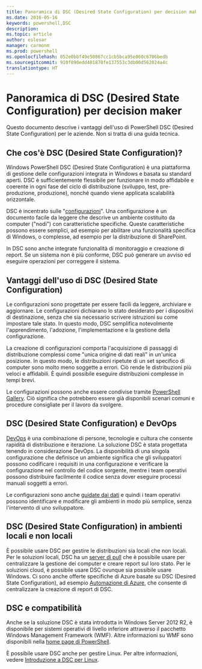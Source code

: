 ```yaml
---
title: Panoramica di DSC (Desired State Configuration) per decision maker
ms.date: 2016-05-16
keywords: powershell,DSC
description: 
ms.topic: article
author: eslesar
manager: carmonm
ms.prod: powershell
ms.openlocfilehash: 052e0bbf49e50867cc1cb5bca95e860c6706bedb
ms.sourcegitcommit: 910f090edd401870fe137553c3db00d562024a4c
translationtype: HT
---
```

# <a name="desired-state-configuration-overview-for-decision-makers"></a>Panoramica di DSC (Desired State Configuration) per decision maker

Questo documento descrive i vantaggi dell'uso di PowerShell DSC (Desired State Configuration) per le aziende. Non si tratta di una guida tecnica.

## <a name="what-is-desired-state-configuration"></a>Che cos'è DSC (Desired State Configuration)?

Windows PowerShell DSC (Desired State Configuration) è una piattaforma di gestione delle configurazioni integrata in Windows e basata su standard aperti. DSC è sufficientemente flessibile per funzionare in modo affidabile e coerente in ogni fase del ciclo di distribuzione (sviluppo, test, pre-produzione, produzione), nonché quando viene applicata scalabilità orizzontale. 

DSC è incentrato sulle "[configurazioni](https://msdn.microsoft.com/en-us/powershell/dsc/configurations)".
Una configurazione è un documento facile da leggere che descrive un ambiente costituito da computer ("nodi") con caratteristiche specifiche. Queste caratteristiche possono essere semplici, ad esempio per abilitare una funzionalità specifica di Windows, o complesse, ad esempio per la distribuzione di SharePoint. 

In DSC sono anche integrate funzionalità di monitoraggio e creazione di report. Se un sistema non è più conforme, DSC può generare un avviso ed eseguire operazioni per correggere il sistema. 

## <a name="benefits-of-using-desired-state-configuration"></a>Vantaggi dell'uso di DSC (Desired State Configuration)

Le configurazioni sono progettate per essere facili da leggere, archiviare e aggiornare. Le configurazioni dichiarano lo stato desiderato per i dispositivi di destinazione, senza che sia necessario scrivere istruzioni su come impostare tale stato. In questo modo, DSC semplifica notevolmente l'apprendimento, l'adozione, l'implementazione e la gestione della configurazione. 

La creazione di configurazioni comporta l'acquisizione di passaggi di distribuzione complessi come "unica origine di dati reali" in un'unica posizione. In questo modo, le distribuzioni ripetute di un set specifico di computer sono molto meno soggette a errori. Ciò rende le distribuzioni più veloci e affidabili. È quindi possibile eseguire distribuzioni complesse in tempi brevi.

Le configurazioni possono anche essere condivise tramite [PowerShell Gallery](https://powershellgallery.com). Ciò significa che potrebbero essere già disponibili scenari comuni e procedure consigliate per il lavoro da svolgere.


## <a name="desired-state-configuration-and-devops"></a>DSC (Desired State Configuration) e DevOps

[DevOps](http://blogs.technet.com/b/ashleymcglone/archive/2015/11/20/devops-for-n00bs-ie-windows-people.aspx) è una combinazione di persone, tecnologie e cultura che consente rapidità di distribuzione e iterazione. La soluzione DSC è stata progettata tenendo in considerazione DevOps. La disponibilità di una singola configurazione che definisce un ambiente significa che gli sviluppatori possono codificare i requisiti in una configurazione e verificare la configurazione nel controllo del codice sorgente, mentre i team operativi possono distribuire facilmente il codice senza dover eseguire processi manuali soggetti a errori. 

Le configurazioni sono anche [guidate dai dati](https://msdn.microsoft.com/en-us/powershell/dsc/configdata) e quindi i team operativi possono identificare e modificare gli ambienti in modo più semplice, senza l'intervento di uno sviluppatore. 

## <a name="desired-state-configuration-on--and-off-premise"></a>DSC (Desired State Configuration) in ambienti locali e non locali

È possibile usare DSC per gestire le distribuzioni sia locali che non locali. Per le soluzioni locali, DSC ha un [server di pull](https://msdn.microsoft.com/en-us/powershell/dsc/pullserver) che è possibile usare per centralizzare la gestione dei computer e creare report sul loro stato. Per le soluzioni cloud, è possibile usare DSC ovunque sia possibile usare Windows. Ci sono anche offerte specifiche di Azure basate su DSC (Desired State Configuration), ad esempio [Automazione di Azure](https://azure.microsoft.com/en-us/documentation/services/automation/), che consente di centralizzare la creazione di report di DSC. 

## <a name="dsc-and-compatibility"></a>DSC e compatibilità

Anche se la soluzione DSC è stata introdotta in Windows Server 2012 R2, è disponibile per sistemi operativi di livello inferiore attraverso il pacchetto Windows Management Framework (WMF). Altre informazioni su WMF sono disponibili nella [home page di PowerShell](https://msdn.microsoft.com/en-us/powershell/). 

È possibile usare DSC anche per gestire Linux. Per altre informazioni, vedere [Introduzione a DSC per Linux](https://msdn.microsoft.com/en-us/powershell/dsc/lnxgettingstarted).

